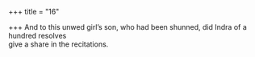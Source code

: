 +++
title = "16"

+++
And to this unwed girl’s son, who had been shunned, did Indra of a  hundred resolves  
give a share in the recitations.  